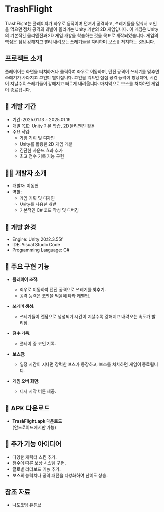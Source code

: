 # TrashFlight

TrashFlight는 플레이어가 좌우로 움직이며 던져서 공격하고, 쓰레기들을 맞춰서 코인을 먹으면 점차 공격의 레벨이 올라가는 Unity 기반의 2D 게임입니다. 이 게임은 Unity의 기본적인 물리엔진과 2D 게임 개발을 학습하는 것을 목표로 제작되었습니다. 게임의 핵심은 점점 강해지고 빨리 내려오는 쓰레기들을 처리하며 보스를 처치하는 것입니다.

##  프로젝트 소개
플레이어는 화면을 터치하거나 클릭하여 좌우로 이동하며, 던진 공격이 쓰레기를 맞추면 쓰레기가 사라지고 코인이 떨어집니다. 코인을 먹으면 점점 공격 능력이 향상되며, 시간이 지날수록 쓰레기들이 강해지고 빠르게 내려옵니다. 마지막으로 보스를 처치하면 게임이 종료됩니다.

## 📅 개발 기간
- 기간: 2025.01.13 ~ 2025.01.19
- 개발 목표: Unity 기본 학습, 2D 물리엔진 활용
- 주요 작업:
  - 게임 기획 및 디자인
  - Unity를 활용한 2D 게임 개발
  - 간단한 사운드 효과 추가
  - 최고 점수 기록 기능 구현

## 🧑‍💻 개발자 소개
- 개발자: 이동현
- 역할:
  - 게임 기획 및 디자인
  - Unity를 사용한 개발
  - 기본적인 C# 코드 작성 및 디버깅

## 🔧 개발 환경
- Engine: Unity 2022.3.55f
- IDE: Visual Studio Code
- Programming Language: C#

## 💾 주요 구현 기능
- **플레이어 조작**:
  - 좌우로 이동하여 던진 공격으로 쓰레기를 맞추기.
  - 공격 능력은 코인을 먹음에 따라 레벨업.
  
- **쓰레기 생성**:
  - 쓰레기들이 랜덤으로 생성되며 시간이 지날수록 강해지고 내려오는 속도가 빨라짐.
  
- **점수 기록**:
  - 플레이 중 코인 기록.
  
- **보스전**:
  - 일정 시간이 지나면 강력한 보스가 등장하고, 보스를 처치하면 게임이 종료됩니다.
  
- **게임 오버 화면**:
  - 다시 시작 버튼 제공.

## 📲 APK 다운로드
- **TrashFlight.apk 다운로드**  
  (안드로이드에서만 가능)

## 📄 추가 기능 아이디어
- 다양한 캐릭터 스킨 추가.
- 점수에 따른 보상 시스템 구현.
- 글로벌 리더보드 기능 추가.
- 보스의 능력치나 공격 패턴을 다양화하여 난이도 상승.

## 참조 자료
- 나도코딩 유튜브
